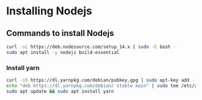 # Installing Nodejs

## Commands to install Nodejs

```sh
curl -sL https://deb.nodesource.com/setup_14.x | sudo -E bash -
sudo apt install -y nodejs build-essential
```

### Install yarn

```sh
curl -sS https://dl.yarnpkg.com/debian/pubkey.gpg | sudo apt-key add -
echo "deb https://dl.yarnpkg.com/debian/ stable main" | sudo tee /etc/apt/sources.list.d/yarn.list
sudo apt update && sudo apt install yarn
```
